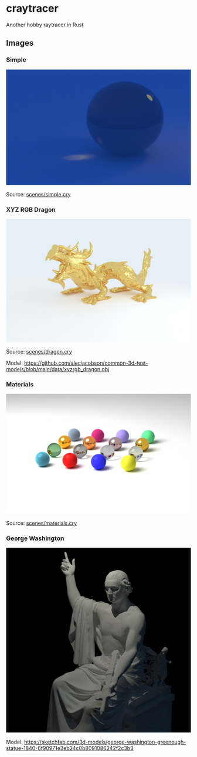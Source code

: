 # craytracer

Another hobby raytracer in Rust

## Images

### Simple

![simple image](https://github.com/banga/craytracer/blob/main/images/simple.png)

Source: [scenes/simple.cry](https://github.com/banga/craytracer/blob/main/scenes/simple.cry)

### XYZ RGB Dragon

![dragon image](https://github.com/banga/craytracer/blob/main/images/dragon.png)

Source: [scenes/dragon.cry](https://github.com/banga/craytracer/blob/main/scenes/dragon.cry)

Model: https://github.com/alecjacobson/common-3d-test-models/blob/main/data/xyzrgb_dragon.obj

### Materials

![materials image](https://github.com/banga/craytracer/blob/main/images/materials.png)

Source: [scenes/materials.cry](https://github.com/banga/craytracer/blob/main/scenes/materials.cry)

### George Washington

![washington image](https://github.com/banga/craytracer/blob/main/images/washington.png)

Model: https://sketchfab.com/3d-models/george-washington-greenough-statue-1840-6f90971e3eb24c0b8091086242f2c3b3
